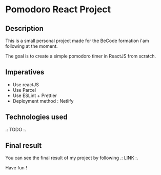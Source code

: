 # Pomodoro React Project

## Description

This is a small personal project made for the BeCode formation i'am following at the moment.

The goal is to create a simple pomodoro timer in ReactJS from scratch.

## Imperatives

- Use reactJS
- Use Parcel
- Use ESLint + Prettier
- Deployment method : Netlify

## Technologies used

.: TODO :.

## Final result

You can see the final result of my project by following .: LINK :.

Have fun !